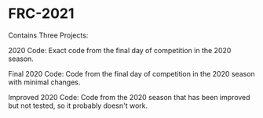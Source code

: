 # FRC-2021

Contains Three Projects:

2020 Code: Exact code from the final day of competition in the 2020 season.

Final 2020 Code: Code from the final day of competition in the 2020 season with minimal changes.

Improved 2020 Code: Code from the 2020 season that has been improved but not tested, so it probably doesn't work.
